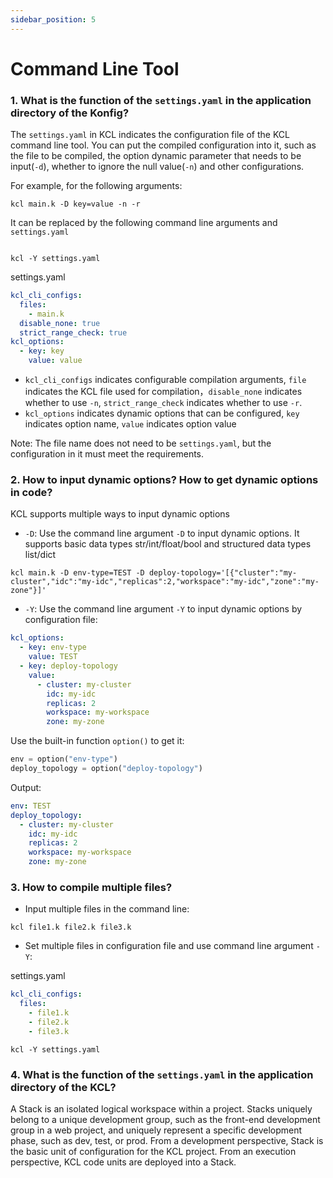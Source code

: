 ```yaml
---
sidebar_position: 5
---
```


# Command Line Tool

### 1. What is the function of the `settings.yaml` in the application directory of the Konfig?

The `settings.yaml` in KCL indicates the configuration file of the KCL command line tool. You can put the compiled configuration into it, such as the file to be compiled, the option dynamic parameter that needs to be input(`-d`), whether to ignore the null value(`-n`) and other configurations.

For example, for the following arguments:

```
kcl main.k -D key=value -n -r
```

It can be replaced by the following command line arguments and `settings.yaml`

```

kcl -Y settings.yaml
```

settings.yaml

```yaml
kcl_cli_configs:
  files:
    - main.k
  disable_none: true
  strict_range_check: true
kcl_options:
  - key: key
    value: value
```

- `kcl_cli_configs` indicates configurable compilation arguments, `file` indicates the KCL file used for compilation，`disable_none` indicates whether to use `-n`, `strict_range_check` indicates whether to use `-r`.
- `kcl_options` indicates dynamic options that can be configured, `key` indicates option name, `value` indicates option value

Note: The file name does not need to be `settings.yaml`, but the configuration in it must meet the requirements.

### 2. How to input dynamic options? How to get dynamic options in code?

KCL supports multiple ways to input dynamic options

- `-D`: Use the command line argument `-D` to input dynamic options. It supports basic data types str/int/float/bool and structured data types list/dict

```
kcl main.k -D env-type=TEST -D deploy-topology='[{"cluster":"my-cluster","idc":"my-idc","replicas":2,"workspace":"my-idc","zone":"my-zone"}]'
```

- `-Y`: Use the command line argument `-Y` to input dynamic options by configuration file:

```yaml
kcl_options:
  - key: env-type
    value: TEST
  - key: deploy-topology
    value:
      - cluster: my-cluster
        idc: my-idc
        replicas: 2
        workspace: my-workspace
        zone: my-zone
```

Use the built-in function `option()` to get it:

```python
env = option("env-type")
deploy_topology = option("deploy-topology")
```

Output:

```yaml
env: TEST
deploy_topology:
  - cluster: my-cluster
    idc: my-idc
    replicas: 2
    workspace: my-workspace
    zone: my-zone
```

### 3. How to compile multiple files?

- Input multiple files in the command line:

```
kcl file1.k file2.k file3.k
```

- Set multiple files in configuration file and use command line argument `-Y`:

settings.yaml

```yaml
kcl_cli_configs:
  files:
    - file1.k
    - file2.k
    - file3.k
```

```
kcl -Y settings.yaml
```

### 4. What is the function of the `settings.yaml` in the application directory of the KCL?

A Stack is an isolated logical workspace within a project. Stacks uniquely belong to a unique development group, such as the front-end development group in a web project, and uniquely represent a specific development phase, such as dev, test, or prod. From a development perspective, Stack is the basic unit of configuration for the KCL project. From an execution perspective, KCL code units are deployed into a Stack.
